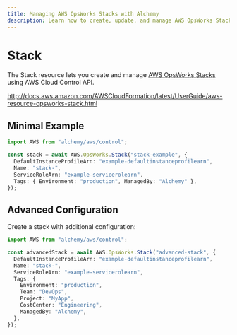 ```yaml
---
title: Managing AWS OpsWorks Stacks with Alchemy
description: Learn how to create, update, and manage AWS OpsWorks Stacks using Alchemy Cloud Control.
---
```


# Stack

The Stack resource lets you create and manage [AWS OpsWorks Stacks](https://docs.aws.amazon.com/opsworks/latest/userguide/) using AWS Cloud Control API.

http://docs.aws.amazon.com/AWSCloudFormation/latest/UserGuide/aws-resource-opsworks-stack.html

## Minimal Example

```ts
import AWS from "alchemy/aws/control";

const stack = await AWS.OpsWorks.Stack("stack-example", {
  DefaultInstanceProfileArn: "example-defaultinstanceprofilearn",
  Name: "stack-",
  ServiceRoleArn: "example-servicerolearn",
  Tags: { Environment: "production", ManagedBy: "Alchemy" },
});
```

## Advanced Configuration

Create a stack with additional configuration:

```ts
import AWS from "alchemy/aws/control";

const advancedStack = await AWS.OpsWorks.Stack("advanced-stack", {
  DefaultInstanceProfileArn: "example-defaultinstanceprofilearn",
  Name: "stack-",
  ServiceRoleArn: "example-servicerolearn",
  Tags: {
    Environment: "production",
    Team: "DevOps",
    Project: "MyApp",
    CostCenter: "Engineering",
    ManagedBy: "Alchemy",
  },
});
```

